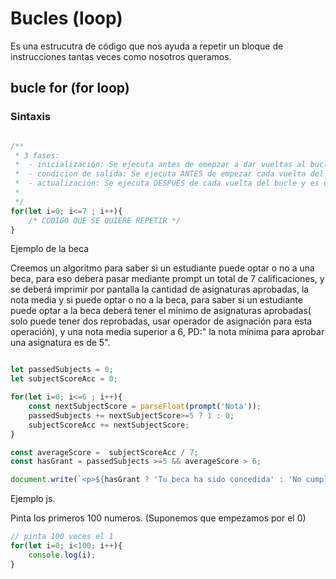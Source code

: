 # Bucles (loop)

Es una estrucutra de código que nos ayuda a repetir un bloque de instrucciones tantas veces como nosotros queramos.

## bucle for (for loop)

### Sintaxis

```js

/**
 * 3 fases:
 *  - inicialización: Se ejecuta antes de emepzar a dar vueltas al bucle. Muy util para declarar las variables que controlan el bucle
 *  - condicion de salida: Se ejecuta ANTES de empezar cada vuelta del bucle. Si la condicion es falsa, terminamos el bucle
 *  - actualización: Se ejecuta DESPUES de cada vuelta del bucle y es un buen sitio para actualizar las variables de control del bucle
 * 
 */
for(let i=0; i<=7 ; i++){
    /* CODIGO QUE SE QUIERE REPETIR */
}

```

Ejemplo de la beca

Creemos un algoritmo para saber si un estudiante puede optar o no a una beca, para eso debera pasar  mediante prompt un total de 7 calificaciones, y se deberá imprimir por pantalla la cantidad de asignaturas aprobadas, la nota media y si puede optar o no a la beca, para saber si un estudiante puede optar a la beca deberá tener el mínimo de asignaturas aprobadas( solo puede tener dos reprobadas,  usar operador de asignación para esta operación), y una nota media superior a 6, PD:" la nota mínima para aprobar una asignatura  es de 5".

```js

let passedSubjects = 0;
let subjectScoreAcc = 0;

for(let i=0; i<=6 ; i++){
    const nextSubjectScore = parseFloat(prompt('Nota'));
    passedSubjects += nextSubjectScore>=5 ? 1 : 0;
    subjectScoreAcc += nextSubjectScore;
}

const averageScore =  subjectScoreAcc / 7;
const hasGrant = passedSubjects >=5 && averageScore > 6;

document.write(`<p>${hasGrant ? 'Tu beca ha sido concedida' : 'No cumples los requisitos para la beca'}</p>`);


```

Ejemplo js.

Pinta los primeros 100 numeros. (Suponemos que empezamos por el 0)

```js
// pinta 100 veces el 1
for(let i=0; i<100; i++){
    console.log(i);
}

```